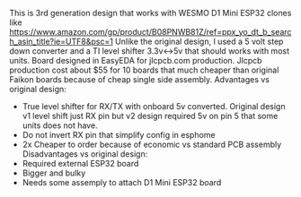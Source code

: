 This is 3rd generation design that works with WESMO D1 Mini ESP32 clones like https://www.amazon.com/gp/product/B08PNWB81Z/ref=ppx_yo_dt_b_search_asin_title?ie=UTF8&psc=1 
Unlike the original design, I used a 5 volt step down converter and a TI level shifter 3.3v<->5v that should works with most units.
Board designed in EasyEDA for jlcpcb.com production. Jlcpcb production cost about $55 for 10 boards that much cheaper than original Faikon boards because of cheap single side assembly.
Advantages vs original design:
 - True level shifter for RX/TX with onboard 5v converted. Original design v1 level shift just RX pin but v2 design required 5v on pin 5 that some units does not have.
 - Do not invert RX pin that simplify config in esphome
 - 2x Cheaper to order because of economic vs standard PCB assembly
Disadvantages vs original design:
 - Required external ESP32 board
 - Bigger and bulky
 - Needs some assemply to attach D1 Mini ESP32 board